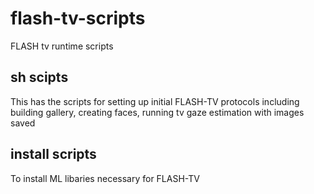 # flash-tv-scripts
FLASH tv runtime scripts

## sh scipts
This has the scripts for setting up initial FLASH-TV protocols including building gallery, creating faces, running tv gaze estimation with images saved

## install scripts
To install ML libaries necessary for FLASH-TV 
